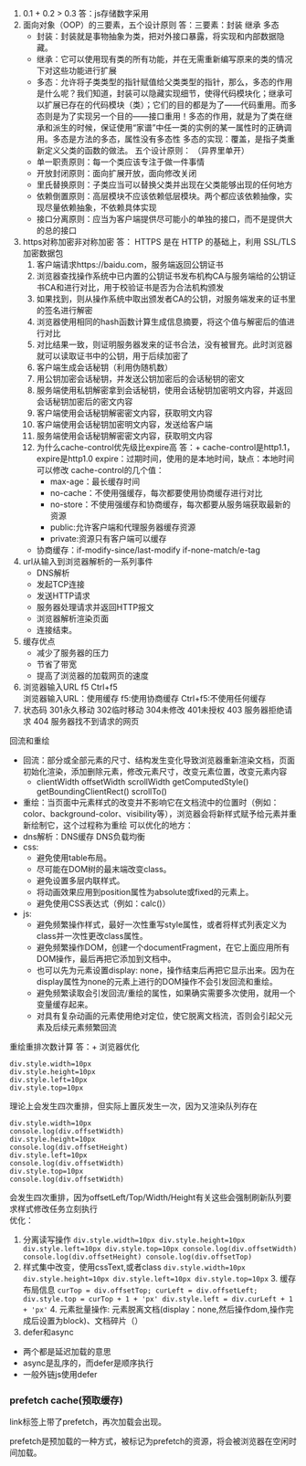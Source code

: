 1. 0.1 + 0.2 > 0.3
答：js存储数字采用
2. 面向对象（OOP）的三要素，五个设计原则
答：三要素：封装 继承 多态
   + 封装：封装就是事物抽象为类，把对外接口暴露，将实现和内部数据隐藏。
   + 继承：它可以使用现有类的所有功能，并在无需重新编写原来的类的情况下对这些功能进行扩展
   + 多态：允许将子类类型的指针赋值给父类类型的指针，那么，多态的作用是什么呢？我们知道，封装可以隐藏实现细节，使得代码模块化；继承可以扩展已存在的代码模块（类）；它们的目的都是为了——代码重用。而多态则是为了实现另一个目的——接口重用！多态的作用，就是为了类在继承和派生的时候，保证使用“家谱”中任一类的实例的某一属性时的正确调用。多态是方法的多态，属性没有多态性
   多态的实现：覆盖，是指子类重新定义父类的函数的做法。
   五个设计原则： （异界里单开）
   + 单一职责原则：每一个类应该专注于做一件事情
   + 开放封闭原则：面向扩展开放，面向修改关闭
   + 里氏替换原则：子类应当可以替换父类并出现在父类能够出现的任何地方
   + 依赖倒置原则：高层模块不应该依赖低层模块。两个都应该依赖抽像，实现尽量依赖抽象，不依赖具体实现
   + 接口分离原则：应当为客户端提供尽可能小的单独的接口，而不是提供大的总的接口
3. https对称加密非对称加密
答： HTTPS 是在 HTTP 的基础上，利用 SSL/TLS 加密数据包
   1. 客户端请求https://baidu.com，服务端返回公钥证书
   2. 浏览器查找操作系统中已内置的公钥证书发布机构CA与服务端给的公钥证书CA和进行对比，用于校验证书是否为合法机构颁发
   3. 如果找到，则从操作系统中取出颁发者CA的公钥，对服务端发来的证书里的签名进行解密
   4. 浏览器使用相同的hash函数计算生成信息摘要，将这个值与解密后的值进行对比
   5. 对比结果一致，则证明服务器发来的证书合法，没有被冒充。此时浏览器就可以读取证书中的公钥，用于后续加密了
   6. 客户端生成会话秘钥（利用伪随机数）
   7. 用公钥加密会话秘钥，并发送公钥加密后的会话秘钥的密文
   8. 服务端使用私钥解密拿到会话秘钥，使用会话秘钥加密明文内容，并返回会话秘钥加密后的密文内容
   9. 客户端使用会话秘钥解密密文内容，获取明文内容
   10. 客户端使用会话秘钥加密明文内容，发送给客户端
   11. 服务端使用会话秘钥解密密文内容，获取明文内容
   12. 为什么cache-control优先级比expire高
   答：+ cache-control是http1.1，expire是http1.0
       expire：过期时间，使用的是本地时间，缺点：本地时间可以修改
       cache-control的几个值：
         + max-age：最长缓存时间
         + no-cache：不使用强缓存，每次都要使用协商缓存进行对比
         + no-store：不使用强缓存和协商缓存，每次都要从服务端获取最新的资源
         + public:允许客户端和代理服务器缓存资源
         + private:资源只有客户端可以缓存
   + 协商缓存：if-modify-since/last-modify  if-none-match/e-tag
4. url从输入到浏览器解析的一系列事件
   + DNS解析
   + 发起TCP连接
   + 发送HTTP请求
   + 服务器处理请求并返回HTTP报文
   + 浏览器解析渲染页面
   + 连接结束。
5. 缓存优点
   + 减少了服务器的压力
   + 节省了带宽
   + 提高了浏览器的加载网页的速度
6. 浏览器输入URL f5 Ctrl+f5  
   浏览器输入URL：使用缓存
   f5:使用协商缓存
   Ctrl+f5:不使用任何缓存
7. 状态码
   301永久移动 302临时移动 304未修改 401未授权 403 服务器拒绝请求 404 服务器找不到请求的网页
   
回流和重绘
+ 回流：部分或全部元素的尺寸、结构发生变化导致浏览器重新渲染文档，页面初始化渲染，添加删除元素，修改元素尺寸，改变元素位置，改变元素内容
   - clientWidth offsetWidth scrollWidth getComputedStyle() getBoundingClientRect() scrollTo()
+ 重绘：当页面中元素样式的改变并不影响它在文档流中的位置时（例如：color、background-color、visibility等），浏览器会将新样式赋予给元素并重新绘制它，这个过程称为重绘
可以优化的地方：
+ dns解析：DNS缓存 DNS负载均衡
+ css:
  + 避免使用table布局。
  + 尽可能在DOM树的最末端改变class。
  + 避免设置多层内联样式。
  + 将动画效果应用到position属性为absolute或fixed的元素上。
  + 避免使用CSS表达式（例如：calc()）
+ js:
  + 避免频繁操作样式，最好一次性重写style属性，或者将样式列表定义为class并一次性更改class属性。
  + 避免频繁操作DOM，创建一个documentFragment，在它上面应用所有DOM操作，最后再把它添加到文档中。
  + 也可以先为元素设置display: none，操作结束后再把它显示出来。因为在display属性为none的元素上进行的DOM操作不会引发回流和重绘。
  + 避免频繁读取会引发回流/重绘的属性，如果确实需要多次使用，就用一个变量缓存起来。
  + 对具有复杂动画的元素使用绝对定位，使它脱离文档流，否则会引起父元素及后续元素频繁回流  

重绘重排次数计算
    答：+ 浏览器优化
```
div.style.width=10px
div.style.height=10px
div.style.left=10px
div.style.top=10px
```
理论上会发生四次重排，但实际上置灰发生一次，因为又渲染队列存在
```
div.style.width=10px
console.log(div.offsetWidth)
div.style.height=10px
console.log(div.offsetHeight)
div.style.left=10px
console.log(div.offsetWidth)
div.style.top=10px
console.log(div.offsetWidth)
```
会发生四次重排，因为offsetLeft/Top/Width/Height有关这些会强制刷新队列要求样式修改任务立刻执行  
优化：
   1. 分离读写操作
    ```
    div.style.width=10px
    div.style.height=10px
    div.style.left=10px
    div.style.top=10px
    console.log(div.offsetWidth)
    console.log(div.offsetHeight)
    console.log(div.offsetTop)
    ```
   2. 样式集中改变，使用cssText,或者class
    ```
    div.style.width=10px
    div.style.height=10px
    div.style.left=10px
    div.style.top=10px
    ```
    3. 缓存布局信息
    ```
      curTop = div.offsetTop;
      curLeft = div.offsetLeft;
      div.style.top = curTop + 1 + 'px'
      div.style.left = div.curLeft + 1 + 'px'
    ```
    4. 元素批量操作: 元素脱离文档(display：none,然后操作dom,操作完成后设置为block)、文档碎片（）
   4. defer和async
  + 两个都是延迟加载的意思
  + async是乱序的，而defer是顺序执行
  + 一般外链js使用defer
### prefetch cache(预取缓存)

link标签上带了prefetch，再次加载会出现。

prefetch是预加载的一种方式，被标记为prefetch的资源，将会被浏览器在空闲时间加载。
